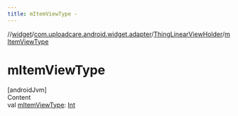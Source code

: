 ```yaml
---
title: mItemViewType -
---
```

//[widget](../../index.md)/[com.uploadcare.android.widget.adapter](../index.md)/[ThingLinearViewHolder](index.md)/[mItemViewType](m-item-view-type.md)



# mItemViewType  
[androidJvm]  
Content  
val [mItemViewType](m-item-view-type.md): [Int](https://kotlinlang.org/api/latest/jvm/stdlib/kotlin/-int/index.html)  



